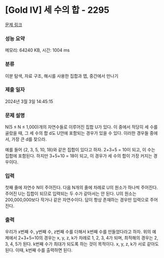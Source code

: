 # [Gold IV] 세 수의 합 - 2295 

[문제 링크](https://www.acmicpc.net/problem/2295) 

### 성능 요약

메모리: 64240 KB, 시간: 1004 ms

### 분류

이분 탐색, 자료 구조, 해시를 사용한 집합과 맵, 중간에서 만나기

### 제출 일자

2024년 3월 3일 14:45:15

### 문제 설명

<p>N(5 ≤ N ≤ 1,000)개의 자연수들로 이루어진 집합 U가 있다. 이 중에서 적당히 세 수를 골랐을 때, 그 세 수의 합 d도 U안에 포함되는 경우가 있을 수 있다. 이러한 경우들 중에서, 가장 큰 d를 찾으라.</p>

<p>예를 들어 {2, 3, 5, 10, 18}와 같은 집합이 있다고 하자. 2+3+5 = 10이 되고, 이 수는 집합에 포함된다. 하지만 3+5+10 = 18이 되고, 이 경우가 세 수의 합이 가장 커지는 경우이다.</p>

### 입력 

 <p>첫째 줄에 자연수 N이 주어진다. 다음 N개의 줄에 차례로 U의 원소가 하나씩 주어진다. 주어진 U는 집합이 되므로 입력되는 두 수가 같아서는 안 된다. U의 원소는 200,000,000보다 작거나 같은 자연수이다. 답이 항상 존재하는 경우만 입력으로 주어진다.</p>

### 출력 

 <p>우리가 x번째 수, y번째 수, z번째 수를 더해서 k번째 수를 만들었다라고 하자. 위의 예제에서 2+3+5=10의 경우는 x, y, z, k가 차례로 1, 2, 3, 4가 되며, 최적해의 경우는 2, 3, 4, 5가 된다. k번째 수가 최대가 되도록 하는 것이 목적이다. x, y, z, k가 서로 같아도 된다. 이때, k번째 수를 출력하면 된다.</p>

